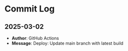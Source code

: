 # Commit Log

## 2025-03-02
- **Author**: GitHub Actions
- **Message**: Deploy: Update main branch with latest build


